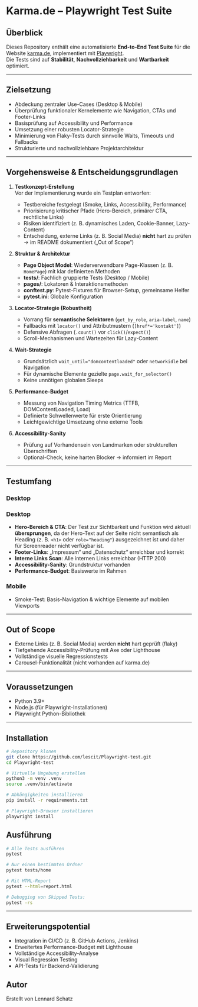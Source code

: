 # Karma.de – Playwright Test Suite

## Überblick
Dieses Repository enthält eine automatisierte **End-to-End Test Suite** für die Website [karma.de](https://www.karma.de), implementiert mit [Playwright](https://playwright.dev).  
Die Tests sind auf **Stabilität**, **Nachvollziehbarkeit** und **Wartbarkeit** optimiert.

---

## Zielsetzung
- Abdeckung zentraler Use-Cases (Desktop & Mobile)
- Überprüfung funktionaler Kernelemente wie Navigation, CTAs und Footer-Links
- Basisprüfung auf Accessibility und Performance
- Umsetzung einer robusten Locator-Strategie
- Minimierung von Flaky-Tests durch sinnvolle Waits, Timeouts und Fallbacks
- Strukturierte und nachvollziehbare Projektarchitektur

---

## Vorgehensweise & Entscheidungsgrundlagen

1. **Testkonzept-Erstellung**  
   Vor der Implementierung wurde ein Testplan entworfen:  
   - Testbereiche festgelegt (Smoke, Links, Accessibility, Performance)
   - Priorisierung kritischer Pfade (Hero-Bereich, primärer CTA, rechtliche Links)
   - Risiken identifiziert (z. B. dynamisches Laden, Cookie-Banner, Lazy-Content)
   - Entscheidung, externe Links (z. B. Social Media) **nicht** hart zu prüfen → im README dokumentiert („Out of Scope“)

2. **Struktur & Architektur**  
   - **Page Object Model**: Wiederverwendbare Page-Klassen (z. B. `HomePage`) mit klar definierten Methoden  
   - **tests/**: Fachlich gruppierte Tests (Desktop / Mobile)  
   - **pages/**: Lokatoren & Interaktionsmethoden  
   - **conftest.py**: Pytest-Fixtures für Browser-Setup, gemeinsame Helfer  
   - **pytest.ini**: Globale Konfiguration  

3. **Locator-Strategie (Robustheit)**  
   - Vorrang für **semantische Selektoren** (`get_by_role`, `aria-label`, `name`)  
   - Fallbacks mit `locator()` und Attributmustern (`[href*='kontakt']`)  
   - Defensive Abfragen (`.count()` vor `click()`/`expect()`)  
   - Scroll-Mechanismen und Wartezeiten für Lazy-Content

4. **Wait-Strategie**  
   - Grundsätzlich `wait_until="domcontentloaded"` oder `networkidle` bei Navigation  
   - Für dynamische Elemente gezielte `page.wait_for_selector()`  
   - Keine unnötigen globalen Sleeps

5. **Performance-Budget**  
   - Messung von Navigation Timing Metrics (TTFB, DOMContentLoaded, Load)  
   - Definierte Schwellenwerte für erste Orientierung  
   - Leichtgewichtige Umsetzung ohne externe Tools

6. **Accessibility-Sanity**  
   - Prüfung auf Vorhandensein von Landmarken oder strukturellen Überschriften  
   - Optional-Check, keine harten Blocker → informiert im Report

---

## Testumfang

### Desktop
### Desktop
- **Hero-Bereich & CTA**: Der Test zur Sichtbarkeit und Funktion wird aktuell **übersprungen**, 
  da der Hero-Text auf der Seite nicht semantisch als Heading (z. B. `<h1>` oder `role="heading"`) 
  ausgezeichnet ist und daher für Screenreader nicht verfügbar ist.
- **Footer-Links**: „Impressum“ und „Datenschutz“ erreichbar und korrekt
- **Interne Links Scan**: Alle internen Links erreichbar (HTTP 200)
- **Accessibility-Sanity**: Grundstruktur vorhanden
- **Performance-Budget**: Basiswerte im Rahmen

### Mobile
- Smoke-Test: Basis-Navigation & wichtige Elemente auf mobilen Viewports

---

## Out of Scope
- Externe Links (z. B. Social Media) werden **nicht** hart geprüft (flaky)
- Tiefgehende Accessibility-Prüfung mit Axe oder Lighthouse
- Vollständige visuelle Regressionstests
- Carousel-Funktionalität (nicht vorhanden auf karma.de)

---

## Voraussetzungen
- Python 3.9+
- Node.js (für Playwright-Installationen)
- Playwright Python-Bibliothek

---

## Installation
```bash
# Repository klonen
git clone https://github.com/lescit/Playwright-test.git
cd Playwright-test

# Virtuelle Umgebung erstellen
python3 -m venv .venv
source .venv/bin/activate

# Abhängigkeiten installieren
pip install -r requirements.txt

# Playwright-Browser installieren
playwright install
```
## Ausführung
```bash
# Alle Tests ausführen
pytest

# Nur einen bestimmten Ordner
pytest tests/home

# Mit HTML-Report
pytest --html=report.html

# Debugging von Skipped Tests:
pytest -rs
```

---
## Erweiterungspotential
- Integration in CI/CD (z. B. GitHub Actions, Jenkins)
- Erweitertes Performance-Budget mit Lighthouse
- Vollständige Accessibility-Analyse
- Visual Regression Testing
- API-Tests für Backend-Validierung

## Autor
Erstellt von Lennard Schatz
